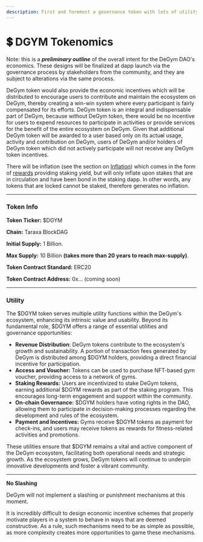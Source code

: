 ```yaml
---
description: First and foremost a governance token with lots of utility
---
```


# 💲 DGYM Tokenomics

Note: this is a _**preliminary outline**_ of the overall intent for the DeGym DAO's economics. These designs will be finalized at dapp launch via the governance process by stakeholders from the community, and they are subject to alterations via the same process.

DeGym token would also provide the economic incentives which will be distributed to encourage users to contribute and maintain the ecosystem on DeGym, thereby creating a win-win system where every participant is fairly compensated for its efforts. DeGym token is an integral and indispensable part of DeGym, because without DeGym token, there would be no incentive for users to expend resources to participate in activities or provide services for the benefit of the entire ecosystem on DeGym. Given that additional DeGym token will be awarded to a user based only on its actu~~a~~l usage, activity and contribution on DeGym, users of DeGym and/or holders of DeGym token which did not actively participate will not receive any DeGym token incentives.

There will be inflation (see the section on [Inflation](inflation.md)) which comes in the form of [rewards](../../dapp/staking/reward-program.md) providing staking yield, but will only inflate upon stakes that are in circulation and have been bond in the staking dapp. In other words, any tokens that are locked cannot be staked, therefore generates no inflation.

***

### Token Info

**Token Ticker:** $DGYM

**Chain:** Taraxa BlockDAG

**Initial Supply:** 1 Billion.

**Max Supply:** 10 Billion **(takes more than 20 years to reach max-supply)**.

**Token Contract Standard:** ERC20

**Token Contract Address:** 0x... (coming soon)

***

### Utility

The $DGYM token serves multiple utility functions within the DeGym's ecosystem, enhancing its intrinsic value and usability. Beyond its fundamental role, $DGYM offers a range of essential utilities and governance opportunities:

* **Revenue Distribution**: DeGym tokens contribute to the ecosystem's growth and sustainability. A portion of transaction fees generated by DeGym is distributed among $DGYM holders, providing a direct financial incentive for participation.
* **Access and Voucher:** Tokens can be used to purchase NFT-based gym voucher, providing access to a network of gyms.
* **Staking Rewards:** Users are incentivized to stake DeGym tokens, earning additional $DGYM rewards as part of the staking program. This encourages long-term engagement and support within the community.
* **On-chain Governance:** $DGYM holders have voting rights in the DAO, allowing them to participate in decision-making processes regarding the development and rules of the ecosystem.
* **Payment and Incentives:** Gyms receive $DGYM tokens as payment for check-ins, and users may receive tokens as rewards for fitness-related activities and promotions.

These utilities ensure that $DGYM remains a vital and active component of the DeGym ecosystem, facilitating both operational needs and strategic growth. As the ecosystem grows, DeGym tokens will continue to underpin innovative developments and foster a vibrant community.

***

**No Slashing**

DeGym will not implement a slashing or punishment mechanisms at this moment.

It is incredibly difficult to design economic incentive schemes that properly motivate players in a system to behave in ways that are deemed constructive. As a rule, such mechanisms need to be as simple as possible, as more complexity creates more opportunities to game these mechanisms.
